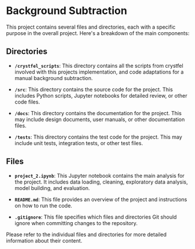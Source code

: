 # Background Subtraction

This project contains several files and directories, each with a specific purpose in the overall project. Here's a breakdown of the main components:

## Directories

- **`/crystfel_scripts`**: This directory contains all the scripts from crystfel involved with this projects implementation, and code adaptations for a manual background subtraction.

- **`/src`**: This directory contains the source code for the project. This includes Python scripts, Jupyter notebooks for detailed review, or other code files.

- **`/docs`**: This directory contains the documentation for the project. This may include design documents, user manuals, or other documentation files.

- **`/tests`**: This directory contains the test code for the project. This may include unit tests, integration tests, or other test files.

## Files

- **`project_2.ipynb`**: This Jupyter notebook contains the main analysis for the project. It includes data loading, cleaning, exploratory data analysis, model building, and evaluation.

- **`README.md`**: This file provides an overview of the project and instructions on how to run the code.

- **`.gitignore`**: This file specifies which files and directories Git should ignore when committing changes to the repository.

Please refer to the individual files and directories for more detailed information about their content.